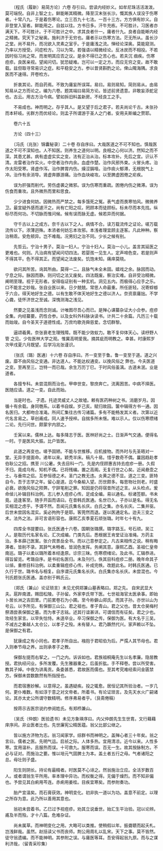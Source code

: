 <!-- { "loadSidebar": true } -->
　　〔程氏（履新）易简方论〕六卷 存引曰。尝读内经妙义。如牟尼珠活活泼泼。莫可端倪。自非上智之士。鲜能晰其精微。降至汉末张长沙。慨其族人误没于伤寒者。十常八九。于是着伤寒论。立三百九十七法。一百十三方。方方俱有妙义。自非登堂入室者。鲜能用之。自兹以往。方书日多。汗牛充栋。不可胜计。习医者亦满天下。不可胜计。于不可胜计之中。求其良者什一。庸者什九。良者自能晰内经之精微。究天下之秘奥。施利济于无穷也。庸者示以伤寒方法。茫无所从。虽长沙之堂。尚不易升。而况欲入灵素之室乎。于是庸浅之流。惮经论深奥。莫能窥测。乃率以方授受。问症检方。习以为常。若强语以精微经论。反冰炭而不相投。不若因时俗习尚之常。而发明其应否之议。是余不得已之苦心也。若夫沉 痼疾。伤寒痘疹。良医亲视。望闻问切。犹恐疑难。岂可以一定之方。而应无穷之变。故不敢载。兹但取寻常易识之症。和平稳安之方。参以昔贤斟酌之论。俾山陬海隅。求良医而不速得。开卷检方。

　　折衷其论。而自药焉。不致为庸妄所误耳。易曰。易则易知。简则易从。由易知易从之方而论之。编为六卷。题其端曰易简方论。皆述前贤遗意。非敢妄添蛇足也。古云。用古方治今病。譬如拆旧料盖新房。不经良工之手。

　　不易成也。神而明之。存乎其人。是又望于后之君子。若夫尚论千古。未张孙而本轩岐。劣群方而优经论。则孟子所谓游于圣人之门者。安用夫斯编之赘耶。

　　卷六十五

　　方论（四十三）

　　〔冯氏（兆张）锦囊秘录〕二十卷 存自序曰。大哉医道之不可不知也。慎哉医道之不可不深知也。人不知医。则养生之道何以明。良相之心何以济。然知之而不深。其患尤甚。病有虚虚实实之变。法有正治从治。标本攻补。先后之宜。识认不清。龙雷者治作实火。中空者治作内余。血虚作楚。治作风邪外束。火冒头疼。治作太阳受寒。肾虚作泻。治作脾胃内伤。燥涩膈噎。治作痰火郁滞，无根脱气上冲。治作有余消导。肾虚奔豚游痛。治作血块峻攻。以至脾虚困倦之疟疾。

　　误为肝强而削代。劳伤虚袭之微邪。误为伤寒而重疏。困倦内伤之微滞。误为伤食而重攻。且外微热而里和思食。

　　少少进食何妨。因微热而严禁之。每多饿死之冤。表气虚而畏寒怕风。微微养卫。最宜疑外感而遽汗之。尚有亡阳之叹。罔顾本而徒顾标。标未尽而本先找。纵标尽而何功。不切脉而惟问候。候有误而脉无虚。候若异而何据。

　　守千古以上之成方。奈千古以下之人。病情不合。读万载流传之证论。嗟万载流传以下。浓薄迥殊。本浓者何妨忘本攻邪。本浅者理宜顾主逐客。凡此种种。察治稍乖。安危顿异。岂不难哉。况男妇之治不同。少长之候有别。

　　先哲云。宁治十男子。莫治一妇人。宁治十妇人。莫治一小儿。盖言其延医之更难也。何则。凡治病有望闻问切四法。若婴孩一见生人。定声啼色变。若是则声不得其平。色不得其正。而望闻之法废矣。饥饱未知。痛痒莫晓。

　　欲问其所苦。询其所由。莫得一二。且脉气未全未固。嬉戏之余。脉因而动。宁息之际。脉因而静。则问切之法又废矣。四法既废。察治实难。自非受治精微。阐明至理。视于无形者。安得临证别有一种玄机。洞见五内。而极得心应手之乐。口不能言之妙哉。张自业医以来。日夕兢兢。常思人命最重。所任匪轻。况寄蜉蝣于六合。得天地好生之德。以有生敢不体天地好生之德以济人。奈资禀庸拙。不学心聋。徒怀济世之至诚。深愧测海之浅见。

　　然要之见虽浅而念则诚。计唯图尽吾心而已。是殚心课纂杂证大小合参。痘疹全集。内经纂要。药性合参。以及女科外科脉诀读书。计共二十余篇。凡历三十载而始竣。自今圣天子道德性成。万庶均歌尧舜慈爱。念切群黎。

　　逼颂羲黄。奈张衰老生理残障。既不能少效蚁力。敢不复仰体天心。读杼野人管 之见。少佐医林大学之观。惟冀高明爱我。摘其疵而明教之。幸甚。时康熙岁次甲戌夏六月既望。后学冯兆张谨识。

　　〔张氏（璐）医通〕十六卷 存自序曰。齐一变至于鲁。鲁一变至于道。道之兴废。靡不由风俗之变通。非达道人。不能达权通变。以挽风俗之 弊也。今夫医道之变。至再至三。岂特一而已哉。余生万历丁巳。于时风俗虽漓。古道未泯。业是道者。

　　各擅专科。未尝混厕而治也。甲申世变。黎庶奔亡。流离困苦。中病不择医。医随应请。道之一变。自此而始。

　　当是时也。 孑遗。托迹灵威丈人之故墟。赖有医药种树之书。消磨岁月。因循十有余载。身同匏系。以着书自娱。岁己亥。赋归故园。箧中辑得方书一通。因名医归。大都吻合准渑。所间汇集往古传习诸篇。多有不能畅发其义者。次第以近代名言易之。草创甫成。同人速予授梓。自揣多所未惬。难以示人。仅以伤寒缵绪二论。先行问世。颇蒙宇内颔之。

　　壬寅以来。儒林上达。每多降志于医。医林好尚之士。日渐声气交通。便得名 一时。于是医风大振。比户皆医。

　　此道之再变也。嗟予固陋。不能与世推移。应机接物。而外时与先圣晤对一堂。无异手提面命。递年以来。颖秃半床。稿凡十易。惜乎数奇不偶。曩因趋赴孝伯耿公之招。携至 川公暑。失去目科一门。先是内侄顾惠吉持去痘疹一册。久假不归。竟成乌有。知机不偶。已将残编。置之高阁。无复行世之心矣。近闻悬壶之士。与垂帘之侣。互参恒德之术。圣门之教无违。炎黄之德不显。道之三变。匪特自今。吾于志学之年。留心是道。迄今桑榆入望。历世颇多。每思物壮则老。时盛必衰。欲挽风俗之陨弊。宁辞笔削之罪。知因是仍将宿昔所述之言。从头检点。爰命倬儿补辑目科治例。志儿参入痘疹心传。足成全编。易以通名。标诸签额。书未竟。适逢客至。随手开函而语曰。在昔韩氏医通。名世已久。子亦以是名。得无名实相混之虑乎。予谓不然。吾闻元氏集名长庆。白氏之集。亦名长庆。二集并驱。后世未尝因名混实。奚必拘拘于是耶。客莞然而退。遂以医通定名。迨夫三变之术。法外之法。非可言语形容也。康熙乙亥季夏石顽张璐。时年七十有九。

　　四库全书提要曰。张氏医通十六卷。国朝张璐撰。璐字路玉。号石顽。吴江人。是取历代名家名论。汇次成编。门类先后。悉根据王肯堂证治准绳。方药主治。多本薛己医案。张介宾景岳全书。而以己意参定之。凡古来相传之说。稍有晦滞者。皆削不录。其辞气未畅者。皆润色发挥。务阐其意。康熙乙酉。圣祖仁皇帝南巡。璐子以柔以璐所着本经逢原。诊宗三昧。伤寒缵绪论。及此书。汇辑恭进。得旨留览。考璐自序。是书初名医归。未及刊行。佚其目科痘疹二册。晚年命其子以倬。重修目科治例。以柔重辑痘疹心传。补成完帙。改题此名。时韩氏医通。已久行于世。璐书名与相复。自序谓元氏集名长庆。白氏集亦名长庆。未尝混也。今刊氏题张氏医通。盖亦别于韩氏云。

　　〔郑氏（兼山）论证琐言〕未见尤侗郑兼山墓表略曰。郑之先。 自宋武显大夫。扈跸南渡。赐田松陵。子孙留。外家李氏带下医。七世祖海官太医承事。即始卜居长洲之吉田里。门前累卷石为小圃。至今称僻山郑氏。而其子孙。亦世以山为号云。以予所见。有保御三山公。君之祖也。孝子青山。君之父也。昔太仓昊梅村祭酒尝表保御之墓。而为孝子志铭。述其行谊甚详。可谓信而有征矣。君之少也。攻经生家言。以早失怙恃。未遑卒业。卒习保御之传。保御为医。有大名于三吴。不减古之秦越人太仓公，以孝子之殁。未有替人。君乃蹶然代兴。家声赖以不坠。是保御之有君。

　　犹康成之有小同也。君孝子所自出。襁抱于君昭伯为后。严孺人其节母也。君入则奉节母之养。出则承孝子之教。

　　保御左提而右挈之。一门之内。诉诉如也。君族祖桐庵先生以名孝廉。隐居教授。君执经问业。多所发覆。先生雅器重之。后虽折肱。手不释卷。尝以所受害。教其子焯。中夜为讲禹贡。条委甚悉，君故医而儒也。至其考究难经索问金匮禁方。保御未尝数数然有所指授也。

　　而君宿惠妙解。以意得之。虽遇疑疾。投之辄愈。居恒记其所验治者。一岁几何。更仆难数。有如淳于意之对文帝者。所着书。有论证琐言。及先天水火广嗣诸论。其亦太史公所谓守数精明。修序弗易者乎。（艮斋倦稿）

　　按蒋示吉医宗说约参阅姓氏。有郑栉兼山。

　　〔吴氏（仲朗）医验遗书〕未见方象瑛序曰。内父仲朗先生生世胄。文行藉藉庠序间。非业医者比也。先世廉宪公精医蕴。翁父比部公继之。

　　皆以施方济物为志。翁习闻家学。综群书而神明之。盖殚心者三十年矣。翁之言曰。儒者之医。先明气运。启祯之际。人体多热。宜用清凉。近今以来。人性多寒。宜用温补。且服热而误。十可救九。服寒而误。百无一生。故其按脉制方。不必与证对。而施治之要。惟以培元气固脾土为本。盖土者五行之母。气者诸阳之总。母壮则子盛。

　　阳生则阴长。持论有最精者。时医莫不心诽之。然翁施治立应。全活岁数百人。或者谓翁生平所用。率本理中异功。而权衡之得。无偏于燥烈。而不知非偏也。予尝见其白痢用芩连。赤痢用姜桂。目疾宜寒矣。而参附奏功。

　　胎产宜温矣。而石膏获效。神明变化。初非执一道以为功。盖意不前定。以理之所存为意。此乃所以善用其意也。

　　翁初未尝着书。乙巳过予视痘疹。劝其立说垂世。始汇生平治验。冠以论辨。甫及半而殁。才十八篇。危难杂证。

　　尚未属草。而神明变化之用。大略可以类推。使稍假以年。振聋聩而起夭札。岂浅鲜哉。虽然。赵括读父书而丧师。荆公用周礼以乱宋。天下之事。莫不皆然。徒守翁遗编。而不能神明。其参附之误。与庸医等耳。吾安得起翁九原。而与之谋利济哉，（留青采珍集）

